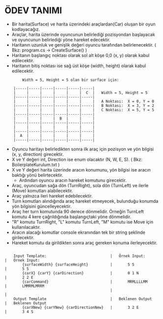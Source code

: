 # ÖDEV TANIMI
	
- Bir harita(Surface) ve harita üzerindeki araçlardan(Car) oluşan bir oyun kodlayacağız.
- Araçlar, harita üzerinde oyuncunun belirlediği pozisyondan başlayacak ve oyuncunun belirlediği yöne hareket edecektir.
- Haritanın uzunluk ve genişlik değeri oyuncu tarafından belirlenecektir. ( Bkz: program.cs -> CreateSurface() )
- Haritanın başlangıç noktası olarak sol alt köşe 0,0 (x, y) olarak kabul edilecektir.
- Haritanın bitiş noktası ise sağ üst köşe (width, height) olarak kabul edilecektir.

```
        Width = 5, Height = 5 olan bir surface için:
				
	|-----|-----|-----|-----|-----|-----|	
	|     |     |     |     |     |  C  |	Width = 5, Height = 5
	|-----|-----|-----|-----|-----|-----|	
	|     |     |     |     |     |     |	A Noktası:  X = 0, Y = 0
	|-----|-----|-----|-----|-----|-----|	B Noktası:  X = 3, Y = 2
	|     |     |     |     |     |     |	C Noktası:  X = 5, Y = 5
	|-----|-----|-----|-----|-----|-----|
	|     |     |     |  B  |     |     |
	|-----|-----|-----|-----|-----|-----|
	|     |     |     |     |     |     |
	|-----|-----|-----|-----|-----|-----|
	|  A  |	    |     |     |     |     |
	|-----|-----|-----|-----|-----|-----|

```
    

				
				
- Oyuncu haritayı belirledikten sonra ilk araç için pozisyon ve yön bilgisi (x, y, direction) girecektir.	
- X ve Y değeri int, Direction ise enum olacaktır (N, W, E, S). ( Bkz: BoilerplateKurulum.txt )
- X ve Y değeri harita üzerinde aracın konumunu, yön bilgisi ise aracın baktığı yönü belirtecektir.
    - Ardından oyuncu aracın hareket komutunu girecektir.
- Araç, oyuncudan sağa dön (TurnRight), sola dön (TurnLeft) ve ilerle (Move) komutları alabilecektir.
- Araç yalnızca ileri hareket edebilecektir.
- Turn komutları alındığında araç hareket etmeyecek, bulunduğu konumda yön bilgisini güncelleyecektir.
- Araç her turn komutunda 90 derece dönmelidir. Örneğin TurnLeft komutu 4 kere çağrıldığında başlangıçtaki yöne dönmelidir.
- "R" komutu TurnRight, "L" komutu TurnLeft, "M" komutu ise Move için kullanılacaktır.
- Aracın alacağı komutlar console ekranından tek bir string şeklinde girilecektir.
- Hareket komutu da girildikten sonra araç gereken konuma ilerleyecektir.

```

	Input Template:								|	Örnek Input:		|	Örnek Input:
		{surfaceWidth} {surfaceHeight}			|		5 5				|		5 5
		{carX} {carY} {carDirection}			|		0 1 N			|		2 2 E
		{carCommand}							|		MRMLLLLMM		|		LMMRMLMRRM
												|						|	
	Output Template								|	Beklenen Output		|	Beklenen Output
		{carXNew} {carYNew} {carDirectionNew}	|		3 2 E			|		3 4 S

```